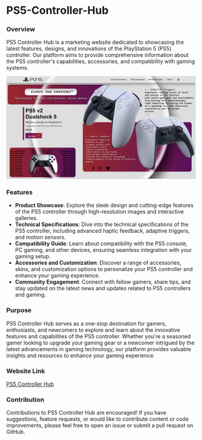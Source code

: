 # PS5-Controller-Hub


### Overview
PS5 Controller Hub is a marketing website dedicated to showcasing the latest features, designs, and innovations of the PlayStation 5 (PS5) controller. Our platform aims to provide comprehensive information about the PS5 controller's capabilities, accessories, and compatibility with gaming systems.

![controller](CONTROLLER_HUB.png)
### Features
- **Product Showcase**: Explore the sleek design and cutting-edge features of the PS5 controller through high-resolution images and interactive galleries.
- **Technical Specifications**: Dive into the technical specifications of the PS5 controller, including advanced haptic feedback, adaptive triggers, and motion sensors.
- **Compatibility Guide**: Learn about compatibility with the PS5 console, PC gaming, and other devices, ensuring seamless integration with your gaming setup.
- **Accessories and Customization**: Discover a range of accessories, skins, and customization options to personalize your PS5 controller and enhance your gaming experience.
- **Community Engagement**: Connect with fellow gamers, share tips, and stay updated on the latest news and updates related to PS5 controllers and gaming.

### Purpose
PS5 Controller Hub serves as a one-stop destination for gamers, enthusiasts, and newcomers to explore and learn about the innovative features and capabilities of the PS5 controller. Whether you're a seasoned gamer looking to upgrade your gaming gear or a newcomer intrigued by the latest advancements in gaming technology, our platform provides valuable insights and resources to enhance your gaming experience.

### Website Link
[PS5 Controller Hub]( https://vishnu714.github.io/PS5-Controller-Hub/)

### Contribution
Contributions to PS5 Controller Hub are encouraged! If you have suggestions, feature requests, or would like to contribute content or code improvements, please feel free to open an issue or submit a pull request on GitHub.
